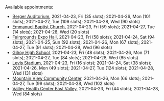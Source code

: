 Available appointments:

* [Berger Auditorium](https://schedulecare.sccgov.org/mychartprd/SignupAndSchedule/EmbeddedSchedule?id=132694&vt=1277&dept=101064003), 2021-04-23, Fri (35 slots); 2021-04-26, Mon (101 slots); 2021-04-27, Tue (109 slots); 2021-04-28, Wed (90 slots)
* [Emmanuel Baptist Church](https://schedulecare.sccgov.org/mychartprd/SignupAndSchedule/EmbeddedSchedule?id=132871&vt=1277&dept=101064006), 2021-04-23, Fri (59 slots); 2021-04-27, Tue (14 slots); 2021-04-28, Wed (20 slots)
* [Fairgrounds Expo Hall](https://schedulecare.sccgov.org/mychartprd/SignupAndSchedule/EmbeddedSchedule?id=132726&vt=1277&dept=101064002), 2021-04-23, Fri (58 slots); 2021-04-24, Sat (94 slots); 2021-04-25, Sun (92 slots); 2021-04-26, Mon (67 slots); 2021-04-27, Tue (91 slots); 2021-04-28, Wed (96 slots)
* [Gilroy High School](https://schedulecare.sccgov.org/mychartprd/SignupAndSchedule/EmbeddedSchedule?id=132980&vt=1277&dept=101064008), 2021-04-23, Fri (48 slots); 2021-04-26, Mon (71 slots); 2021-04-27, Tue (84 slots); 2021-04-28, Wed (85 slots)
* [Levis Stadium](https://schedulecare.sccgov.org/mychartprd/SignupAndSchedule/EmbeddedSchedule?id=132723&vt=1277&dept=101064004), 2021-04-23, Fri (16 slots); 2021-04-24, Sat (38 slots); 2021-04-26, Mon (49 slots); 2021-04-27, Tue (124 slots); 2021-04-28, Wed (131 slots)
* [Mountain View Community Center](https://schedulecare.sccgov.org/mychartprd/SignupAndSchedule/EmbeddedSchedule?id=132472&vt=1277&dept=101064001), 2021-04-26, Mon (66 slots); 2021-04-27, Tue (99 slots); 2021-04-28, Wed (102 slots)
* [Valley Health Center East Valley](https://schedulecare.sccgov.org/mychartprd/SignupAndSchedule/EmbeddedSchedule?id=132268&vt=1277&dept=101064007), 2021-04-23, Fri (44 slots); 2021-04-28, Wed (84 slots)
